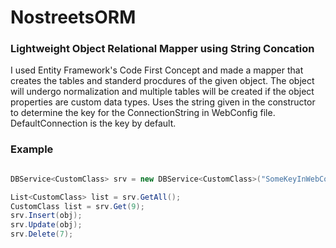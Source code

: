 # NostreetsORM
###  Lightweight Object Relational Mapper using String Concation
I used Entity Framework's Code First Concept and made a mapper that creates the tables and standerd procdures of the given object. The object will undergo normalization and multiple tables will be created if the object properties are custom data types. Uses the string given in the constructor to determine the key for the ConnectionString in WebConfig file. DefaultConnection is the key by default.

### Example
```C#

DBService<CustomClass> srv = new DBService<CustomClass>("SomeKeyInWebConfig");

List<CustomClass> list = srv.GetAll();
CustomClass list = srv.Get(9);
srv.Insert(obj);
srv.Update(obj);
srv.Delete(7);
```
